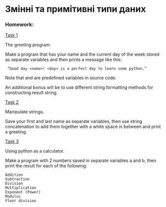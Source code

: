 # Змінні та примітивні типи даних

### Homework:

[Task 1](https://github.com/mila-orishchuk/pythoncourse/blob/master/Lesson2/task1.py)

The greeting program.

Make a program that has your name and the current day of the week stored as separate variables and then prints a message like this:

     “Good day <name>! <day> is a perfect day to learn some python.”

Note that <name> and <day> are predefined variables in source code.

An additional bonus will be to use different string formatting methods for constructing result string.
 

[Task 2](https://github.com/mila-orishchuk/pythoncourse/blob/master/Lesson2/task2.py)

Manipulate strings.

Save your first and last name as separate variables, then use string concatenation to add them together with a white space in between and print a greeting.

[Task 3](https://github.com/mila-orishchuk/pythoncourse/blob/master/Lesson2/task3.py)

Using python as a calculator.

Make a program with 2 numbers saved in separate variables a and b, then print the result for each of the following: 

    Addition
    Subtraction
    Division
    Multiplication
    Exponent (Power)
    Modulus
    Floor division
